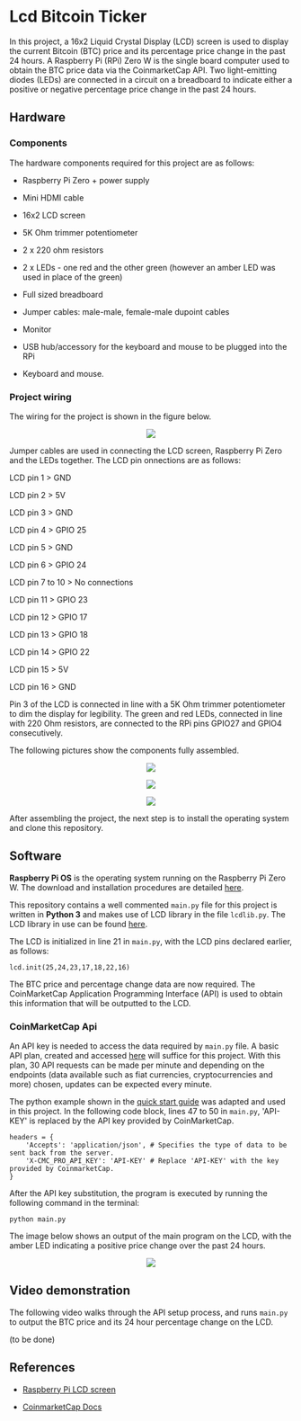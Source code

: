 # Lcd Bitcoin Ticker

In this project, a 16x2 Liquid Crystal Display (LCD) screen is used to display the current Bitcoin (BTC) price and its percentage price change in the past 24 hours. A Raspberry Pi (RPi) Zero W is the single board computer used to obtain the BTC price data via the CoinmarketCap API. Two light-emitting diodes (LEDs) are connected in a circuit on a breadboard to indicate either a positive or negative percentage price change in the past 24 hours.

## Hardware

### Components

The hardware components required for this project are as follows:

- Raspberry Pi Zero + power supply

- Mini HDMI cable

- 16x2 LCD screen

- 5K Ohm trimmer potentiometer

- 2 x 220 ohm resistors

- 2 x LEDs - one red and the other green (however an amber LED was used in place of the green)

- Full sized breadboard

- Jumper cables: male-male, female-male dupoint cables

- Monitor

- USB hub/accessory for the keyboard and mouse to be plugged into the RPi

- Keyboard and mouse.

### Project wiring

The wiring for the project is shown in the figure below.

<p align="center">
  <img src=images/bitcoin_ticker_fritz.png>
</p>

Jumper cables are used in connecting the LCD screen, Raspberry Pi Zero and the LEDs together. The LCD pin onnections are as follows:

LCD pin 1 > GND

LCD pin 2 > 5V

LCD pin 3 > GND

LCD pin 4 > GPIO 25

LCD pin 5 > GND

LCD pin 6 > GPIO 24

LCD pin 7 to 10 > No connections

LCD pin 11 > GPIO 23

LCD pin 12 > GPIO 17

LCD pin 13 > GPIO 18

LCD pin 14 > GPIO 22

LCD pin 15 > 5V

LCD pin 16 > GND

Pin 3 of the LCD is connected in line with a 5K Ohm trimmer potentiometer to dim the display for legibility. The green and red LEDs, connected in line with 220 Ohm resistors, are connected to the RPi pins GPIO27 and GPIO4 consecutively.

The following pictures show the components fully assembled. 

<p align="center">
  <img src=images/top_view_assembled.jpg>
</p>

<p align="center">
  <img src=images/side_view.jpg>
</p>

<p align="center">
  <img src=images/angled_view.jpg>
</p>

After assembling the project, the next step is to install the operating system and clone this repository.

## Software

**Raspberry Pi OS** is the operating system running on the Raspberry Pi Zero W. The download and installation procedures are detailed [here](https://www.raspberrypi.org/software/). 

This repository contains a well commented `main.py` file for this project is written in **Python 3** and makes use of LCD library in the file `lcdlib.py`. The LCD library in use can be found [here](https://www.hackster.io/trduunze/raspberry-pi-lcd-screen-339eb5).

The LCD is initialized in line 21 in `main.py`, with the LCD pins declared earlier, as follows:


`lcd.init(25,24,23,17,18,22,16)`

The BTC price and percentage change data are now required. The CoinMarketCap Application Programming Interface (API) is used to obtain this information that will be outputted to the LCD.

### CoinMarketCap Api

An API key is needed to access the data required by `main.py` file. A basic API plan, created and accessed [here](https://coinmarketcap.com/api/) will suffice for this project. With this plan, 30 API requests can be made per minute and depending on the endpoints (data available such as fiat currencies, cryptocurrencies and more) chosen, updates can be expected every minute.

The python example shown in the [quick start guide](https://coinmarketcap.com/api/documentation/v1/#section/Quick-Start-Guide) was adapted and used in this project. In the following code block, lines 47 to 50 in `main.py`, 'API-KEY' is replaced by the API key provided by CoinMarketCap.


```
headers = {
    'Accepts': 'application/json', # Specifies the type of data to be sent back from the server.
    'X-CMC_PRO_API_KEY': 'API-KEY' # Replace 'API-KEY' with the key provided by CoinmarketCap.
} 
```


After the API key substitution, the program is executed by running the following command in the terminal:


```
python main.py
```

The image below shows an output of the main program on the LCD, with the amber LED indicating a positive price change over the past 24 hours.

<p align="center">
  <img src=images/top_view_code_running.jpg>
</p>

## Video demonstration

The following video walks through the API setup process, and runs `main.py` to output the BTC price and its 24 hour percentage change on the LCD.

(to be done)

## References
- [Raspberry Pi LCD screen](https://www.hackster.io/trduunze/raspberry-pi-lcd-screen-339eb5)

- [CoinmarketCap Docs](https://coinmarketcap.com/api/documentation/)
